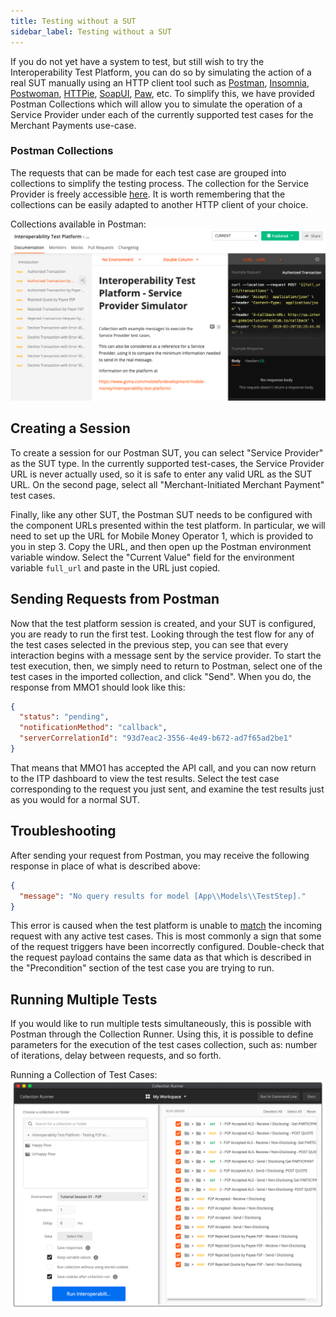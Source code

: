 ```yaml
---
title: Testing without a SUT
sidebar_label: Testing without a SUT
---
```


If you do not yet have a system to test, but still wish to try the
Interoperability Test Platform, you can do so by simulating the action of a real
SUT manually using an HTTP client tool such as
[Postman](https://www.postman.com), [Insomnia](https://insomnia.rest),
[Postwoman](https://postwoman.io), [HTTPie](https://httpie.org),
[SoapUI](https://www.soapui.org), [Paw](https://paw.cloud), etc. To simplify
this, we have provided Postman Collections which will allow you to simulate the
operation of a Service Provider under each of the currently supported test cases
for the Merchant Payments use-case.

### Postman Collections

The requests that can be made for each test case are grouped into collections to
simplify the testing process. The collection for the Service Provider is freely
accessible
[here](https://explore.postman.com/api/5380/interoperability-test-platform---service-provider-simulator).
It is worth remembering that the collections can be easily adapted to another
HTTP client of your choice.

Collections available in Postman:
![Postman Collections](/img/postmancollections.png)

## Creating a Session

To create a session for our Postman SUT, you can select "Service Provider" as
the SUT type. In the currently supported test-cases, the Service Provider URL is
never actually used, so it is safe to enter any valid URL as the SUT URL. On the
second page, select all "Merchant-Initiated Merchant Payment" test cases.

Finally, like any other SUT, the Postman SUT needs to be configured with the
component URLs presented within the test platform. In particular, we will need
to set up the URL for Mobile Money Operator 1, which is provided to you in
step 3. Copy the URL, and then open up the Postman environment variable window.
Select the "Current Value" field for the environment variable `full_url` and
paste in the URL just copied.

## Sending Requests from Postman

Now that the test platform session is created, and your SUT is configured, you
are ready to run the first test. Looking through the test flow for any of the
test cases selected in the previous step, you can see that every interaction
begins with a message sent by the service provider. To start the test execution,
then, we simply need to return to Postman, select one of the test cases in the
imported collection, and click "Send". When you do, the response from MMO1
should look like this:

```json
{
  "status": "pending",
  "notificationMethod": "callback",
  "serverCorrelationId": "93d7eac2-3556-4e49-b672-ad7f65ad2be1"
}
```

That means that MMO1 has accepted the API call, and you can now return to the
ITP dashboard to view the test results. Select the test case corresponding to
the request you just sent, and examine the test results just as you would for a
normal SUT.

## Troubleshooting

After sending your request from Postman, you may receive the following response
in place of what is described above:

```json
{
  "message": "No query results for model [App\\Models\\TestStep]."
}
```

This error is caused when the test platform is unable to
[match](/architecture/matching) the incoming request with any active test cases.
This is most commonly a sign that some of the request triggers have been
incorrectly configured. Double-check that the request payload contains the same
data as that which is described in the "Precondition" section of the test case
you are trying to run.

## Running Multiple Tests

If you would like to run multiple tests simultaneously, this is possible with
Postman through the Collection Runner. Using this, it is possible to define
parameters for the execution of the test cases collection, such as: number of
iterations, delay between requests, and so forth.

Running a Collection of Test Cases:
![Run Test Case Collection](/img/runcollection.png)
